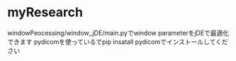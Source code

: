 # myResearch


windowPeocessing/window_jDE/main.pyでwindow parameterをjDEで最適化できます
pydicomを使っているでpip insatall pydicomでインストールしてください
